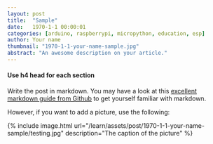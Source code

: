 ```yaml
---
layout: post
title:  "Sample"
date:   1970-1-1 00:00:01
categories: [arduino, raspberrypi, micropython, education, esp]
author: Your name
thumbnail: "1970-1-1-your-name-sample.jpg"
abstract: "An awesome description on your article."
---
```


#### Use h4 head for each section

Write the post in markdown. You may have a look at this [excellent markdown guide from Github](https://guides.github.com/features/mastering-markdown/) to get yourself familiar with markdown.

However, if you want to add a picture, use the following:

{% include image.html url="/learn/assets/post/1970-1-1-your-name-sample/testing.jpg" description="The caption of the picture" %}

